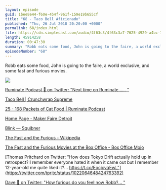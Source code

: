 ```yaml
---
layout: episode
guid: 1bee8e44-f60e-4b4f-961f-159e19b655cf
title: "68 - Taco Bell Aficionado"
published: "Thu, 26 Jul 2018 20:20:00 +0000"
permalink: 68/index.html
file: https://cdn.simplecast.com/audio/4f63c3/4f63c3a7-7625-4929-a4bc-1ef4cdcbca06/79e4d84a-34a8-492e-b506-6ea0009f76df/b4c54261_tc.mp3?aid=rss_feed&feed=7Rzwf7P6
length: 45914258
duration: 00:47:30
summary: "Robb eats some food, John is going to the faire, a world exclusive, and some fast and furious movies."
episodeNumber: "68"
---
```


Robb eats some food, John is going to the faire, a world exclusive, and some fast and furious movies.

![](https://rmlewisuk.s3.amazonaws.com/therockjohn.png)

[Ruminate Podcast 🤔 on Twitter: "Next time on Ruminate...… "](https://twitter.com/ruminatepodcast/status/1018464759660843008)

[Taco Bell | Crunchwrap Supreme](https://www.tacobelluk.co.uk/our-food/favourites/crunchwrap-supreme)

[25 - 168 Packets of Cat Food | Ruminate Podcast](http://www.ruminatepodcast.com/25)

[Home Page - Maker Faire Detroit](https://detroit.makerfaire.com/)

[Blink — Squibner](http://squibner.com/blink)

[The Fast and the Furious - Wikipedia](https://en.wikipedia.org/wiki/The_Fast_and_the_Furious)

[The Fast and the Furious Movies at the Box Office - Box Office Mojo](https://www.boxofficemojo.com/franchises/chart/?id=fastandthefurious.htm)

[Thomas Pritchard on Twitter: "How does Tokyo Drift actually hold up in retrospect? I remember everyone hated it when it came out but I remember 12-year-old me quite liked it?… https://t.co/EocjcyqEwL"](https://twitter.com/tpritc/status/1022064648424763392)

[Dave 🧤 on Twitter: "How furious do you feel now Robb?… "](https://twitter.com/DavidDarnes/status/1022159355460894720)
